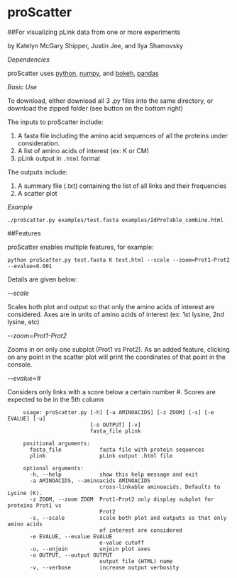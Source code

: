 # proScatter

##For visualizing pLink data from one or more experiments

by Katelyn McGary Shipper, Justin Jee, and Ilya Shamovsky

*Dependencies*

proScatter uses [python](https://www.python.org/downloads/), [numpy](http://www.numpy.org/), and [bokeh](http://bokeh.pydata.org/en/latest/index.html), [pandas](http://pandas.pydata.org/)

*Basic Use*

To download, either download all 3 .py files into the same directory, or download the zipped folder (see button on the bottom right) 

The inputs to proScatter include:

1.   A fasta file including the amino acid sequences of all the proteins under consideration.
2.   A list of amino acids of interest (ex: K or CM)
3.   pLink output in `.html` format

The outputs include:

1.   A summary file (.txt) containing the list of all links and their frequencies
2.   A scatter plot

*Example*

`./proScatter.py examples/test.fasta examples/IdProTable_combine.html`

##Features

proScatter enables multiple features, for example:

`python proScatter.py test.fasta K test.html --scale --zoom=Prot1-Prot2 --evalue=0.001`

Details are given below:

*--scale*

Scales both plot and output so that only the amino acids of interest are considered. Axes are in units of amino acids of interest (ex: 1st lysine, 2nd lysine, etc)

*--zoom=Prot1-Prot2*

Zooms in on only one subplot (Prot1 vs Prot2). As an added feature, clicking on any point in the scatter plot will print the coordinates of that point in the console.

*--evalue=#*

Considers only links with a score below a certain number #. Scores are expected to be in the 5th column

```
     usage: proScatter.py [-h] [-a AMINOACIDS] [-z ZOOM] [-s] [-e EVALUE] [-u]
                          [-o OUTPUT] [-v]
                          fasta_file plink
     
     positional arguments:
       fasta_file            fasta file with protein sequences
       plink                 pLink output .html file
     
     optional arguments:
       -h, --help            show this help message and exit
       -a AMINOACIDS, --aminoacids AMINOACIDS
                             cross-linkable aminoacids. Defaults to Lysine (K).
       -z ZOOM, --zoom ZOOM  Prot1-Prot2 only display subplot for proteins Prot1 vs
                             Prot2
       -s, --scale           scale both plot and outputs so that only amino acids
                             of interest are considered
       -e EVALUE, --evalue EVALUE
                             e-value cutoff
       -u, --unjoin          unjoin plot axes
       -o OUTPUT, --output OUTPUT
                             output file (HTML) name
       -v, --verbose         increase output verbosity
```
